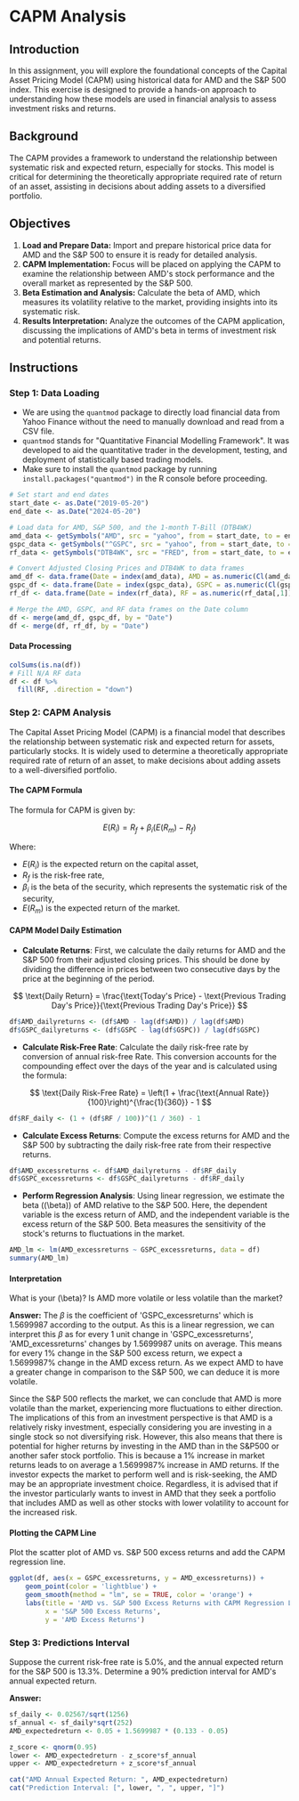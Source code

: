 
# CAPM Analysis

## Introduction

In this assignment, you will explore the foundational concepts of the Capital Asset Pricing Model (CAPM) using historical data for AMD and the S&P 500 index. This exercise is designed to provide a hands-on approach to understanding how these models are used in financial analysis to assess investment risks and returns.

## Background

The CAPM provides a framework to understand the relationship between systematic risk and expected return, especially for stocks. This model is critical for determining the theoretically appropriate required rate of return of an asset, assisting in decisions about adding assets to a diversified portfolio.

## Objectives

1. **Load and Prepare Data:** Import and prepare historical price data for AMD and the S&P 500 to ensure it is ready for detailed analysis.
2. **CAPM Implementation:** Focus will be placed on applying the CAPM to examine the relationship between AMD's stock performance and the overall market as represented by the S&P 500.
3. **Beta Estimation and Analysis:** Calculate the beta of AMD, which measures its volatility relative to the market, providing insights into its systematic risk.
4. **Results Interpretation:** Analyze the outcomes of the CAPM application, discussing the implications of AMD's beta in terms of investment risk and potential returns.

## Instructions

### Step 1: Data Loading

- We are using the `quantmod` package to directly load financial data from Yahoo Finance without the need to manually download and read from a CSV file.
- `quantmod` stands for "Quantitative Financial Modelling Framework". It was developed to aid the quantitative trader in the development, testing, and deployment of statistically based trading models.
- Make sure to install the `quantmod` package by running `install.packages("quantmod")` in the R console before proceeding.

```r
# Set start and end dates
start_date <- as.Date("2019-05-20")
end_date <- as.Date("2024-05-20")

# Load data for AMD, S&P 500, and the 1-month T-Bill (DTB4WK)
amd_data <- getSymbols("AMD", src = "yahoo", from = start_date, to = end_date, auto.assign = FALSE)
gspc_data <- getSymbols("^GSPC", src = "yahoo", from = start_date, to = end_date, auto.assign = FALSE)
rf_data <- getSymbols("DTB4WK", src = "FRED", from = start_date, to = end_date, auto.assign = FALSE)

# Convert Adjusted Closing Prices and DTB4WK to data frames
amd_df <- data.frame(Date = index(amd_data), AMD = as.numeric(Cl(amd_data)))
gspc_df <- data.frame(Date = index(gspc_data), GSPC = as.numeric(Cl(gspc_data)))
rf_df <- data.frame(Date = index(rf_data), RF = as.numeric(rf_data[,1]))  # Accessing the first column of rf_data

# Merge the AMD, GSPC, and RF data frames on the Date column
df <- merge(amd_df, gspc_df, by = "Date")
df <- merge(df, rf_df, by = "Date")
```

#### Data Processing 
```r
colSums(is.na(df))
# Fill N/A RF data
df <- df %>%
  fill(RF, .direction = "down") 
```

### Step 2: CAPM Analysis

The Capital Asset Pricing Model (CAPM) is a financial model that describes the relationship between systematic risk and expected return for assets, particularly stocks. It is widely used to determine a theoretically appropriate required rate of return of an asset, to make decisions about adding assets to a well-diversified portfolio.

#### The CAPM Formula
The formula for CAPM is given by:

$$
E(R_i) = R_f + \beta_i (E(R_m) - R_f)
$$

Where:

- $E(R_i)$ is the expected return on the capital asset,
- $R_f$ is the risk-free rate,
- $\beta_i$ is the beta of the security, which represents the systematic risk of the security,
- $E(R_m)$ is the expected return of the market.



#### CAPM Model Daily Estimation

- **Calculate Returns**: First, we calculate the daily returns for AMD and the S&P 500 from their adjusted closing prices. This should be done by dividing the difference in prices between two consecutive days by the price at the beginning of the period.
  
$$
\text{Daily Return} = \frac{\text{Today's Price} - \text{Previous Trading Day's Price}}{\text{Previous Trading Day's Price}}
$$

```r
df$AMD_dailyreturns <- (df$AMD - lag(df$AMD)) / lag(df$AMD)
df$GSPC_dailyreturns <- (df$GSPC - lag(df$GSPC)) / lag(df$GSPC)
```

- **Calculate Risk-Free Rate**: Calculate the daily risk-free rate by conversion of annual risk-free Rate. This conversion accounts for the compounding effect over the days of the year and is calculated using the formula:
  
$$
\text{Daily Risk-Free Rate} = \left(1 + \frac{\text{Annual Rate}}{100}\right)^{\frac{1}{360}} - 1
$$

```r
df$RF_daily <- (1 + (df$RF / 100))^(1 / 360) - 1
```


- **Calculate Excess Returns**: Compute the excess returns for AMD and the S&P 500 by subtracting the daily risk-free rate from their respective returns.

```r
df$AMD_excessreturns <- df$AMD_dailyreturns - df$RF_daily
df$GSPC_excessreturns <- df$GSPC_dailyreturns - df$RF_daily
```


- **Perform Regression Analysis**: Using linear regression, we estimate the beta (\(\beta\)) of AMD relative to the S&P 500. Here, the dependent variable is the excess return of AMD, and the independent variable is the excess return of the S&P 500. Beta measures the sensitivity of the stock's returns to fluctuations in the market.

```r
AMD_lm <- lm(AMD_excessreturns ~ GSPC_excessreturns, data = df)
summary(AMD_lm)
```


#### Interpretation

What is your \(\beta\)? Is AMD more volatile or less volatile than the market?

**Answer:**
The $\beta$ is the coefficient of 'GSPC_excessreturns' which is 1.5699987 according to the output. As this is a linear regression, we can interpret this $\beta$ as for every 1 unit change in 'GSPC_excessreturns', 'AMD_excessreturns' changes by 1.5699987 units on average. This means for every 1% change in the S&P 500 excess return, we expect a 1.5699987% change in the AMD excess return. As we expect AMD to have a greater change in comparison to the S&P 500, we can deduce it is more volatile.

Since the S&P 500 reflects the market, we can conclude that AMD is more volatile than the market, experiencing more fluctuations to either direction. The implications of this from an investment perspective is that AMD is a relatively risky investment, especially considering you are investing in a single stock so not diversifying risk. However, this also means that there is potential for higher returns by investing in the AMD than in the S&P500 or another safer stock portfolio. This is because a 1% increase in market returns leads to on average a 1.5699987% increase in AMD returns. If the investor expects the market to perform well and is risk-seeking, the AMD may be an appropriate investment choice. Regardless, it is advised that if the investor particularly wants to invest in AMD that they seek a portfolio that includes AMD as well as other stocks with lower volatility to account for the increased risk.

#### Plotting the CAPM Line
Plot the scatter plot of AMD vs. S&P 500 excess returns and add the CAPM regression line.

```r
ggplot(df, aes(x = GSPC_excessreturns, y = AMD_excessreturns)) +
    geom_point(color = 'lightblue') +
    geom_smooth(method = "lm", se = TRUE, color = 'orange') +
    labs(title = 'AMD vs. S&P 500 Excess Returns with CAPM Regression Line',
         x = 'S&P 500 Excess Returns',
         y = 'AMD Excess Returns')
```

### Step 3: Predictions Interval
Suppose the current risk-free rate is 5.0%, and the annual expected return for the S&P 500 is 13.3%. Determine a 90% prediction interval for AMD's annual expected return.



**Answer:**

```r
sf_daily <- 0.02567/sqrt(1256)
sf_annual <- sf_daily*sqrt(252)
AMD_expectedreturn <- 0.05 + 1.5699987 * (0.133 - 0.05)

z_score <- qnorm(0.95)
lower <- AMD_expectedreturn - z_score*sf_annual
upper <- AMD_expectedreturn + z_score*sf_annual

cat("AMD Annual Expected Return: ", AMD_expectedreturn)
cat("Prediction Interval: [", lower, ", ", upper, "]")
```
